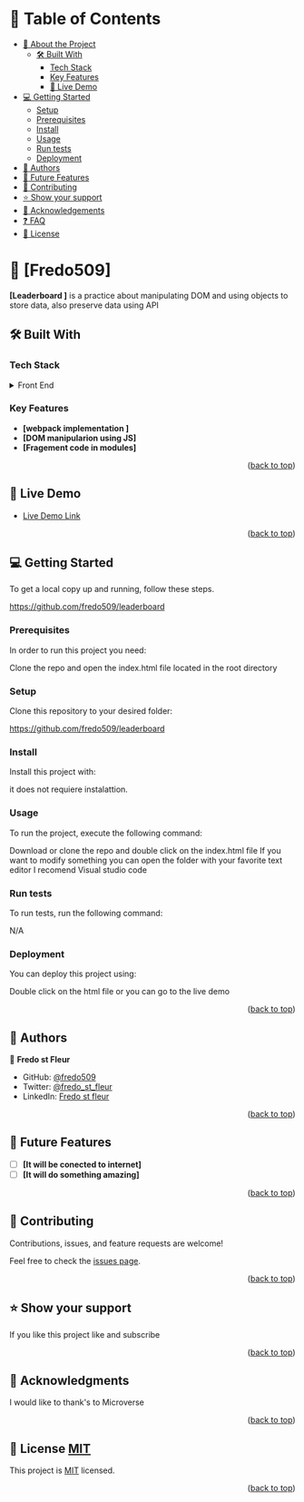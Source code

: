 <a name="readme-top"></a>


<div align="center">  
  
  <br/>
  

</div>

<!-- TABLE OF CONTENTS -->

# 📗 Table of Contents

- [📖 About the Project](#about-project)
  - [🛠 Built With](#built-with)
    - [Tech Stack](#tech-stack)
    - [Key Features](#key-features)
    - [🚀 Live Demo](#live-demo)
- [💻 Getting Started](#getting-started)
  - [Setup](#setup)
  - [Prerequisites](#prerequisites)
  - [Install](#install)
  - [Usage](#usage)
  - [Run tests](#run-tests)
  - [Deployment](#triangular_flag_on_post-deployment)
- [👥 Authors](#authors)
- [🔭 Future Features](#future-features)
- [🤝 Contributing](#contributing)
- [⭐️ Show your support](#support)
- [🙏 Acknowledgements](#acknowledgements)
- [❓ FAQ](#faq)
- [📝 License](#license)

<!-- PROJECT DESCRIPTION -->

# 📖 [Fredo509] <a name="about-project"></a>

**[Leaderboard ]** is a practice about manipulating DOM and using objects to store data, also preserve data using API



## 🛠 Built With <a name="built-with"></a>

### Tech Stack <a name="tech-stack"></a>

<details>
  <summary>Front End</summary>
  <ul>
    <li><a href="https://reactjs.org/">Html</a></li>
  </ul>
  <ul>
    <li><a href="https://reactjs.org/">Classes</a></li>
  </ul>
  <ul>
    <li><a href="https://reactjs.org/">Flex-box</a></li>
  </ul>
  <ul>
    <li><a href="https://reactjs.org/">DOM</a></li>
  </ul>
</details>

<!-- Features -->

### Key Features <a name="key-features"></a>

- **[webpack implementation ]**
- **[DOM manipularion using JS]**
- **[Fragement code in modules]**


<p align="right">(<a href="#readme-top">back to top</a>)</p>

<!-- LIVE DEMO -->
## 🚀 Live Demo <a name="live-demo"></a>

- [Live Demo Link](https://leaderboard-score.netlify.app)

<p align="right">(<a href="#readme-top">back to top</a>)</p>

<!-- GETTING STARTED -->

## 💻 Getting Started <a name="getting-started"></a>

To get a local copy up and running, follow these steps.

https://github.com/fredo509/leaderboard
### Prerequisites

In order to run this project you need:

Clone the repo and open the index.html file located in the root directory
<!--
Example command:

```sh
 gem install rails
```
 -->

### Setup

Clone this repository to your desired folder:

https://github.com/fredo509/leaderboard

<!--
Example commands:

```sh
  cd my-folder
  git clone git@github.com:myaccount/my-project.git
```
--->

### Install

Install this project with:

it does not requiere instalattion.

<!--
Example command:

```sh
  cd my-project
  gem install
```
--->

### Usage

To run the project, execute the following command:

Download or clone the repo and double click on the index.html file 
If you want to modify something you can open the folder with your favorite text editor
I recomend Visual studio code
<!--
Example command:

```sh
  rails server
```
--->

### Run tests

To run tests, run the following command:

N/A

<!--
Example command:

```sh
  bin/rails test test/models/article_test.rb
```
--->

### Deployment

You can deploy this project using:

Double click on the html file or you can go to the live demo
<!--
Example:

```sh

```
 -->

<p align="right">(<a href="#readme-top">back to top</a>)</p>

<!-- AUTHORS -->

## 👥 Authors <a name="authors"></a>
👤 **Fredo st Fleur**

- GitHub: [@fredo509](https://github.com/fredo509)
- Twitter: [@fredo_st_fleur](https://twitter.com/Fredo_st_fleur?t=OEPwMJjspBTEnTevArv0HA&s=09)
- LinkedIn: [Fredo st fleur](https://www.linkedin.com/in/fredo-st-fleur-0b41a122a)


<p align="right">(<a href="#readme-top">back to top</a>)</p>

<!-- FUTURE FEATURES -->

## 🔭 Future Features <a name="future-features"></a>


- [ ] **[It will be conected to internet]**
- [ ] **[It will do something amazing]**

<p align="right">(<a href="#readme-top">back to top</a>)</p>

<!-- CONTRIBUTING -->

## 🤝 Contributing <a name="contributing"></a>

Contributions, issues, and feature requests are welcome!

Feel free to check the [issues page](../../issues/).

<p align="right">(<a href="#readme-top">back to top</a>)</p>

<!-- SUPPORT -->

## ⭐️ Show your support <a name="support"></a>

If you like this project like and subscribe

<p align="right">(<a href="#readme-top">back to top</a>)</p>

<!-- ACKNOWLEDGEMENTS -->

## 🙏 Acknowledgments <a name="acknowledgements"></a>

I would like to thank's to Microverse 

<p align="right">(<a href="#readme-top">back to top</a>)</p>

<!-- FAQ (optional) -->


<!-- LICENSE -->

## 📝 License <a name="license" href="https://choosealicense.com/licenses/mit/">MIT</a>

This project is [MIT](./license) licensed.

<p align="right">(<a href="#readme-top">back to top</a>)</p>
